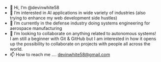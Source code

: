 - 👋 Hi, I’m @devinwhite58
- 👀 I’m interested in AI applications in wide variety of industries (also trying to enhance my web development side hustles)
- 🌱 I’m currently in the defense industry doing systems engineering for aerospace manufacturing
- 💞️ I’m looking to collaborate on anything related to autonomous systems! I am still a beginner with 
Git & GitHub but I am interested in how it opens up the possibility to collaborate on projects with people all across the world.
- 📫 How to reach me .... devinwhite58@gmail.com

<!---
devinwhite58/devinwhite58 is a ✨ special ✨ repository because its `README.md` (this file) appears on your GitHub profile.
You can click the Preview link to take a look at your changes.
--->
